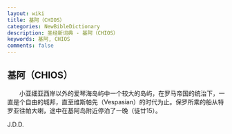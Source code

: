 ```yaml
---
layout: wiki
title: 基阿（CHIOS）
categories: NewBibleDictionary
description: 圣经新词典 - 基阿（CHIOS）
keywords: 基阿, CHIOS
comments: false
---
```


## 基阿（CHIOS）

　　小亚细亚西岸以外的爱琴海岛屿中一个较大的岛屿，在罗马帝国的统治下，一直是个自由的城邦，直至维斯帕先（Vespasian）的时代为止。保罗所乘的船从特罗亚往帕大喇，途中在基阿岛附近停泊了一晚（徒廿15）。

J.D.D.






